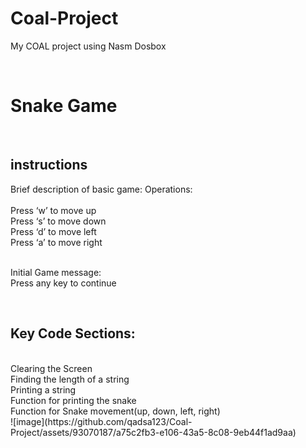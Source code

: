 # Coal-Project
My COAL project using Nasm Dosbox

<br>
<h1>Snake Game</h1>
<br><h2>instructions</h2>
Brief description of basic game:
Operations:<br>
<br>Press ‘w’ to move up
<br>Press ‘s’ to move down
<br>Press ‘d’ to move left
<br>Press ‘a’ to move right

<br>Initial Game message:
<br>Press any key to continue

<br>
<h2>Key Code Sections:</h2>
<br>Clearing the Screen
<br>Finding the length of a string
<br>Printing a string
<br>Function for printing the snake
<br>Function for Snake movement(up, down, left, right)

<br>
![image](https://github.com/qadsa123/Coal-Project/assets/93070187/a75c2fb3-e106-43a5-8c08-9eb44f1ad9aa)
